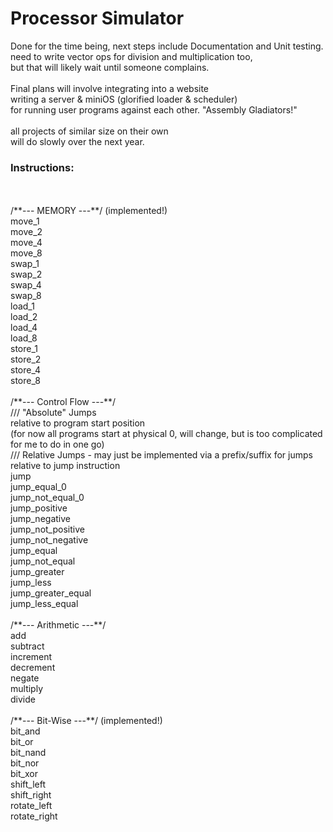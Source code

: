# Processor Simulator



Done for the time being, next steps include Documentation and Unit testing.<br>
need to write vector ops for division and multiplication too,<br>
but that will likely wait until someone complains.<br>
<BR>
Final plans will involve integrating into a website<br>
writing a server & miniOS (glorified loader & scheduler)<br>
for running user programs against each other. "Assembly Gladiators!"<br>
<br>
all projects of similar size on their own<br>
will do slowly over the next year.<br>


### Instructions:
<br>
<br>
/**--- MEMORY ---**/ (implemented!)<br>
move_1<br>
move_2<br>
move_4<br>
move_8<br>
swap_1<br>
swap_2<br>
swap_4<br>
swap_8<br>
load_1<br>
load_2<br>
load_4<br>
load_8<br>
store_1<br>
store_2<br>
store_4<br>
store_8<br>
<br>
/**--- Control Flow ---**/<br>
/// "Absolute" Jumps<br>
    relative to program start position<br> 
    (for now all programs start at physical 0, will change, but is too complicated for me to do in one go)<br>
/// Relative Jumps - may just be implemented via a prefix/suffix for jumps<br>
 relative to jump instruction<br>
jump<br>
jump_equal_0<br>
jump_not_equal_0<br>
jump_positive<br>
jump_negative<br>
jump_not_positive<br>
jump_not_negative<br>
jump_equal<br>
jump_not_equal<br>
jump_greater<br>
jump_less<br>
jump_greater_equal<br>
jump_less_equal<br>
<br>
/**--- Arithmetic ---**/<br>
add<br>
subtract<br>
increment<br>
decrement<br>
negate<br>
multiply<br>
divide<br>
<br>
/**--- Bit-Wise ---**/ (implemented!)<br>
bit_and<br>
bit_or<br>
bit_nand<br>
bit_nor<br>
bit_xor<br>
shift_left<br>
shift_right<br>
rotate_left<br>
rotate_right
